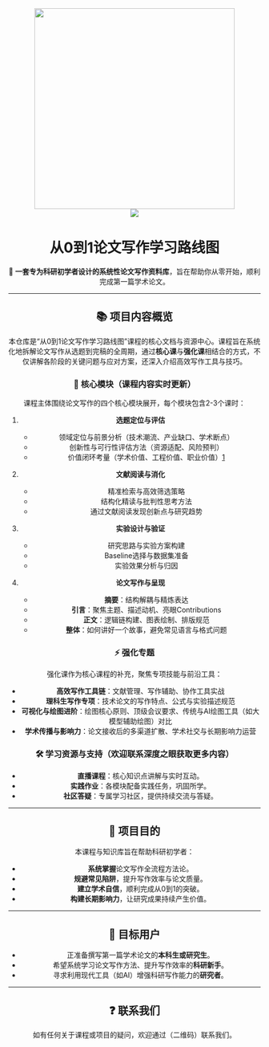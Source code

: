 <div align="center">
<a href="https://github.com/tangyudi/Ai-learn"><img src="https://github.com/tangyudi/Ai-learn/blob/master/imgs/logo2.png" width="400"/></a>
<br >
<a class="ai-header-badge" target="_blank" href="https://github.com/tangyudi/Ai-learn">
<img class="ai-header-badge-img" src="https://img.shields.io/github/stars/tangyudi/Ai-learn.svg?style=social&label=Star">
</a>

# 从0到1论文写作学习路线图

🚀 **一套专为科研初学者设计的系统性论文写作资料库**，旨在帮助你从零开始，顺利完成第一篇学术论文。

---

## 📚 项目内容概览

本仓库是“从0到1论文写作学习路线图”课程的核心文档与资源中心。课程旨在系统化地拆解论文写作从选题到完稿的全周期，通过**核心课**与**强化课**相结合的方式，不仅讲解各阶段的关键问题与应对方案，还深入介绍高效写作工具与技巧。

### 🧩 核心模块（课程内容实时更新）

课程主体围绕论文写作的四个核心模块展开，每个模块包含2-3个课时：

1.  **选题定位与评估**
    *   领域定位与前景分析（技术潮流、产业缺口、学术断点）
    *   创新性与可行性评估方法（资源适配、风险预判）
    *   价值闭环考量（学术价值、工程价值、职业价值）[1](@ref)

2.  **文献阅读与消化**
    *   精准检索与高效筛选策略
    *   结构化精读与批判性思考方法
    *   通过文献阅读发现创新点与研究趋势

3.  **实验设计与验证**
    *   研究思路与实验方案构建
    *   Baseline选择与数据集准备
    *   实验效果分析与归因

4.  **论文写作与呈现**
    *   **摘要**：结构解耦与精炼表达
    *   **引言**：聚焦主题、描述动机、亮眼Contributions
    *   **正文**：逻辑链构建、图表绘制、排版规范
    *   **整体**：如何讲好一个故事，避免常见语言与格式问题

### ⚡ 强化专题

强化课作为核心课程的补充，聚焦专项技能与前沿工具：

*   **高效写作工具链**：文献管理、写作辅助、协作工具实战
*   **理科生写作专项**：技术论文的写作特点、公式与实验描述规范
*   **可视化与绘图进阶**：绘图核心原则、顶级会议要求、传统与AI绘图工具（如大模型辅助绘图）对比
*   **学术传播与影响力**：论文接收后的多渠道扩散、学术社交与长期影响力运营

### 🛠️ 学习资源与支持（欢迎联系深度之眼获取更多内容）

*   **直播课程**：核心知识点讲解与实时互动。
*   **实践作业**：各模块配备实践任务，巩固所学。
*   **社区答疑**：专属学习社区，提供持续交流与答疑。

---

## 🎯 项目目的

本课程与知识库旨在帮助科研初学者：

*   **系统掌握**论文写作全流程方法论。
*   **规避常见陷阱**，提升写作效率与论文质量。
*   **建立学术自信**，顺利完成从0到1的突破。
*   **构建长期影响力**，让研究成果持续产生价值。

---

## 👥 目标用户

*   正准备撰写第一篇学术论文的**本科生或研究生**。
*   希望系统学习论文写作方法、提升写作效率的**科研新手**。
*   寻求利用现代工具（如AI）增强科研写作能力的**研究者**。

---

## ❓ 联系我们

如有任何关于课程或项目的疑问，欢迎通过（二维码）联系我们。